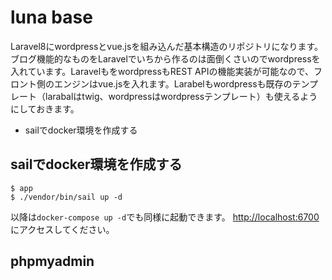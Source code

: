 # luna base

Laravel8にwordpressとvue.jsを組み込んだ基本構造のリポジトリになります。ブログ機能的なものをLaravelでいちから作るのは面倒くさいのでwordpressを入れています。LaravelもをwordpressもREST APIの機能実装が可能なので、フロント側のエンジンはvue.jsを入れます。Larabelもwordpressも既存のテンプレート（larabalはtwig、wordpressはwordpressテンプレート）も使えるようにしておきます。

- sailでdocker環境を作成する

## sailでdocker環境を作成する

```
$ app
$ ./vendor/bin/sail up -d
```
以降は`docker-compose up -d`でも同様に起動できます。
[http://localhost:6700](http://localhost:6700)にアクセスしてください。


## phpmyadmin



